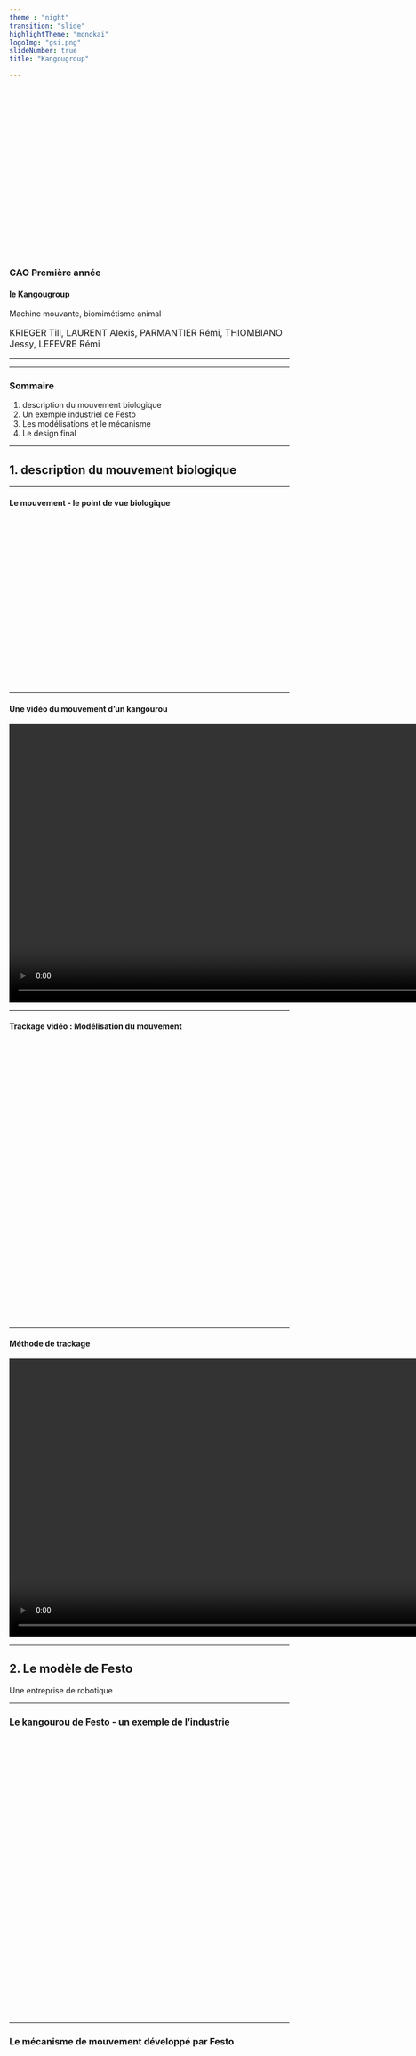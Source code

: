 ```yaml
---
theme : "night"
transition: "slide"
highlightTheme: "monokai"
logoImg: "gsi.png"
slideNumber: true
title: "Kangougroup"

---
```


<img data-src="k.png" height="300"/>

### CAO Première année
#### le Kangougroup

Machine mouvante, biomimétisme animal



<p style="font-size : 12pt">
KRIEGER Till,
LAURENT Alexis,
PARMANTIER Rémi,
THIOMBIANO Jessy,
LEFEVRE Rémi
</p>

---

<!-- .slide: data-background="poster.jpg" data-background-repeat="single" data-background-size="300pt" -->


---

### Sommaire

1. description du mouvement biologique
2. Un exemple industriel de Festo
3. Les modélisations et le mécanisme
4. Le design final


---



## 1. description du mouvement biologique



---

#### Le mouvement - le point de vue biologique

<img data-src="mouv.png" height="300"/>


---

#### Une vidéo du mouvement d’un kangourou

<video controls height="500">
<source src="https://cremesalade.github.io/prez/kangourou/k1.mp4" type="video/mp4">
</video>

---

#### Trackage vidéo : Modélisation du mouvement

<img data-src="tracker.png" height="500"/>

---

#### Méthode de trackage

<video controls height="500">
<source src="https://cremesalade.github.io/prez/kangourou/tr.mp4" type="video/mp4">
</video>

---



## 2. Le modèle de Festo

Une entreprise de robotique



---

### Le kangourou de Festo -  un exemple de l’industrie

<img data-src="exemple.png" height="500"/>

---

### Le mécanisme de mouvement développé par Festo

<img data-src="festo_meca.png" height="500"/>

---

### Le résultat de Festo

<img data-src="festo_result.png" height="500"/>

---



## 3. Les modélisations et le mécanisme



---

#### La phase de recherche - notre premier essai

<img data-src="e1.png" height="500"/>


---

#### La phase de recherche - notre deuxième essai

<img data-src="e2.png" height="500"/>


---

#### La phase de recherche - notre troisième essai

<img data-src="e32.png" height="500"/>

---

<img data-src="e31.png" height="500"/>


---

#### Première modélisation - SolidWorks

<video controls height="500">
<source src="https://cremesalade.github.io/prez/kangourou/pmode.mp4" type="video/mp4">
</video>

---

#### La maquette complète sur Blender

<img data-src="maquette.png" height="500"/>

---

#### Simulation 1

<video controls height="500">
<source src="https://cremesalade.github.io/prez/kangourou/m1.mp4" type="video/mp4">
</video>
---

#### Simulation 2

<video controls height="500">
<source src="https://cremesalade.github.io/prez/kangourou/m2.mp4" type="video/mp4">
</video>
---

#### Simulation 3

<video controls height="500">
<source src="https://cremesalade.github.io/prez/kangourou/m3.mp4" type="video/mp4">
</video>
---

#### Simulation du mouvement complet

<video controls height="500">
<source src="https://cremesalade.github.io/prez/kangourou/m4.mp4" type="video/mp4">
</video>

---



## 4. Le design final

Voici le modèle en 3d



---

<div class="sketchfab-embed-wrapper">
    <iframe title="A 3D model" height="600" width="1000" src="https://sketchfab.com/models/df15ce7132694a6a8a5ec834ce85dfc2/embed?autospin=0.2&amp;preload=1&amp;ui_controls=1&amp;ui_infos=1&amp;ui_inspector=1&amp;ui_stop=1&amp;ui_watermark=1&amp;ui_watermark_link=1" frameborder="0" allow="autoplay; fullscreen; vr" mozallowfullscreen="true" webkitallowfullscreen="true"></iframe>
    <p style="font-size: 13px; font-weight: normal; margin: 5px; color: #4A4A4A;">
        <a href="https://sketchfab.com/3d-models/kangaroo9-df15ce7132694a6a8a5ec834ce85dfc2?utm_medium=embed&utm_source=website&utm_campaign=share-popup" target="_blank" style="font-weight: bold; color: #1CAAD9;">kangaroo9</a>
        by <a href="https://sketchfab.com/remi.lefevre?utm_medium=embed&utm_source=website&utm_campaign=share-popup" target="_blank" style="font-weight: bold; color: #1CAAD9;">remi.lefevre</a>
        on <a href="https://sketchfab.com?utm_medium=embed&utm_source=website&utm_campaign=share-popup" target="_blank" style="font-weight: bold; color: #1CAAD9;">Sketchfab</a>
    </p>
</div>

---


### Merci beaucoup pour votre attention !

- KRIEGER Till
- LAURENT Alexis
- LEFEVRE Rémi
- PARMANTIER Rémi
- THIOMBIANO Jessy


---

### Sources

Image1: https://i.pinimg.com/originals/53/2d/30/532d308e54a0a7f4c2103c5618aa0119.gif

Image2: https://c8.alamy.com/compde/t806nr/kangaroo-fortbewegung-t806nr.jpg

Image de Festo: https://www.festo.com/PDF_Flip/corp/Festo_BionicKangaroo/de/files/assets/basic-html/page-4.html


---

### FIN !

---



<!-- .slide: data-background-iframe = "https://cremesalade.github.io/prez/threejs-test.html" -->


